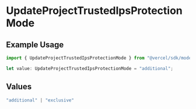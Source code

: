 # UpdateProjectTrustedIpsProtectionMode

## Example Usage

```typescript
import { UpdateProjectTrustedIpsProtectionMode } from "@vercel/sdk/models/updateprojectop.js";

let value: UpdateProjectTrustedIpsProtectionMode = "additional";
```

## Values

```typescript
"additional" | "exclusive"
```